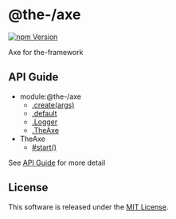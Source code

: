 @the-/axe
==========

<!---
This file is generated by @the-/templates. Do not update manually.
--->

<!-- Badge Start -->
<a name="badges"></a>

[![npm Version][bd_npm_shield_url]][bd_npm_url]

[bd_repo_url]: https://github.com/the-labo/the
[bd_npm_url]: http://www.npmjs.org/package/@the-/axe
[bd_npm_shield_url]: http://img.shields.io/npm/v/@the-/axe.svg?style=flat

<!-- Badge End -->


<!-- Description Start -->
<a name="description"></a>

Axe for the-framework

<!-- Description End -->


<!-- Overview Start -->
<a name="overview"></a>



<!-- Overview End -->


<!-- Sections Start -->
<a name="sections"></a>


<!-- Sections Start -->

<a name="api"></a>

## API Guide


- module:@the-/axe
  - [.create(args)](./doc/api/api.md#module_@the-/axe.create)
  - [.default](./doc/api/api.md#module_@the-/axe.default)
  - [.Logger](./doc/api/api.md#module_@the-/axe.Logger)
  - [.TheAxe](./doc/api/api.md#module_@the-/axe.TheAxe)
- TheAxe
  - [#start()](./doc/api/api.md#TheAxe#start)

See [API Guide](./doc/api/api.md) for more detail


<!-- LICENSE Start -->
<a name="license"></a>

License
-------
This software is released under the [MIT License](https://github.com/the-labo/the/blob/master/LICENSE).

<!-- LICENSE End -->


